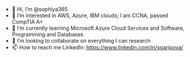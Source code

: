 - 👋 Hi, I’m @sophiya365
- 👀 I’m interested in AWS, Azure, IBM clouds; I am CCNA, passed CompTIA A+
- 🌱 I’m currently learning Microsoft Azure Cloud Services and Software, Programming and Databases
- 💞️ I’m looking to collaborate on everything I can research
- 📫 How to reach me LinkedIn: https://www.linkedin.com/in/sgaripova/

<!---
sophiya365/sophiya365 is a ✨ special ✨ repository because its `README.md` (this file) appears on your GitHub profile.
You can click the Preview link to take a look at your changes.
--->
